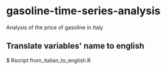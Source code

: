 # gasoline-time-series-analysis
Analysis of the price of gasoline in Italy

## Translate variables' name to english
$ Rscript from_italian_to_english.R
